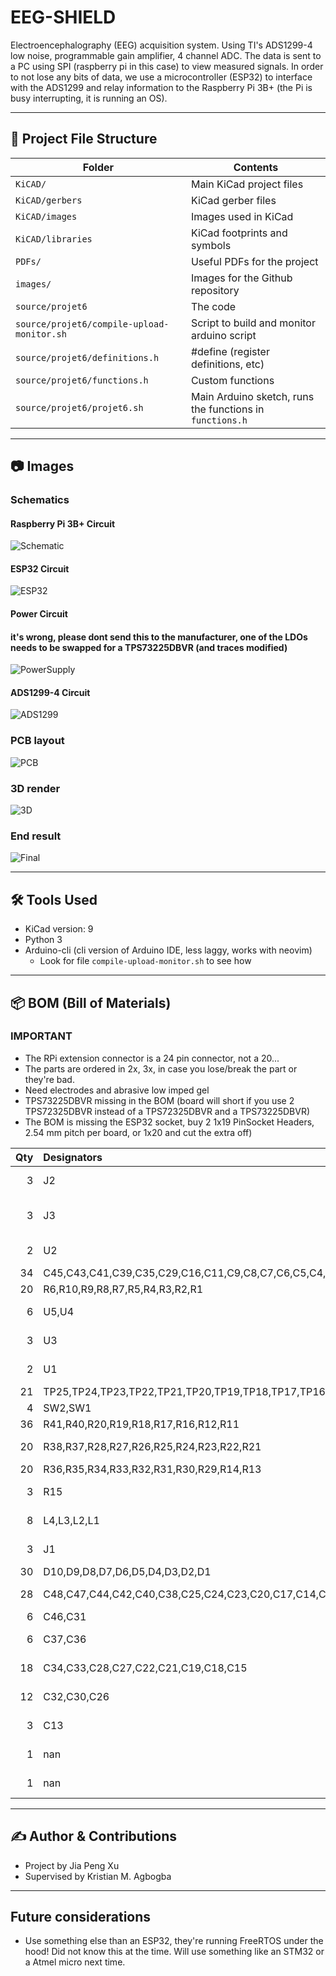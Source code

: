 # EEG-SHIELD

Electroencephalography (EEG) acquisition system. Using TI's ADS1299-4 low noise, programmable gain amplifier, 4 channel ADC.
The data is sent to a PC using SPI (raspberry pi in this case) to view measured signals. In order to not lose any bits of data, 
we use a microcontroller (ESP32) to interface with the ADS1299 and relay information to the Raspberry Pi 3B+ (the Pi is busy interrupting, it is running an OS).

---

## 🧱 Project File Structure

| Folder        | Contents                                      |
|---------------|-----------------------------------------------|
| `KiCAD/`         | Main KiCad project files                     |
| `KiCAD/gerbers`  | KiCad gerber files                           |
| `KiCAD/images`   | Images used in KiCad                         |
| `KiCAD/libraries`| KiCad footprints and symbols                 |
| `PDFs/`          | Useful PDFs for the project                  |
| `images/`        | Images for the Github repository             |
| `source/projet6` | The code                                     |
| `source/projet6/compile-upload-monitor.sh` | Script to build and monitor arduino script  |
| `source/projet6/definitions.h` | #define (register definitions, etc) |
| `source/projet6/functions.h` | Custom functions  |
| `source/projet6/projet6.sh` | Main Arduino sketch, runs the functions in `functions.h`  |

---

## 📷 Images

### Schematics
#### Raspberry Pi 3B+ Circuit
![Schematic](images/RPi.png)
#### ESP32 Circuit
![ESP32](images/ESP32.png)
#### Power Circuit
#### it's wrong, please dont send this to the manufacturer, one of the LDOs needs to be swapped for a TPS73225DBVR (and traces modified)
![PowerSupply](images/PSU.png)
#### ADS1299-4 Circuit
![ADS1299](images/ADS1299.png)

### PCB layout
![PCB](images/PCB.png)
### 3D render
![3D](images/3D.png)
### End result
![Final](images/Final.jpg)

---

## 🛠 Tools Used

- KiCad version: 9
- Python 3
- Arduino-cli (cli version of Arduino IDE, less laggy, works with neovim)
  - Look for file `compile-upload-monitor.sh` to see how

---

## 📦 BOM (Bill of Materials)
### IMPORTANT
- The RPi extension connector is a 24 pin connector, not a 20...
- The parts are ordered in 2x, 3x, in case you lose/break the part or they're bad.
- Need electrodes and abrasive low imped gel
- TPS73225DBVR missing in the BOM (board will short if you use 2 TPS72325DBVR instead of a TPS72325DBVR and a TPS73225DBVR)
- The BOM is missing the ESP32 socket, buy 2 1x19 PinSocket Headers, 2.54 mm pitch per board, or 1x20 and cut the extra off)

|   Qty | Designators                                                                                         | Value                      | Supplier Link                                                                                                                                                                                                                                                        | Footprint                                     |
|------:|:----------------------------------------------------------------------------------------------------|:---------------------------|:---------------------------------------------------------------------------------------------------------------------------------------------------------------------------------------------------------------------------------------------------------------------|:----------------------------------------------|
|     3 | J2                                                                                                  | RPi 3B 40 Pin Socket       | https://www.digikey.ca/en/products/detail/samtec-inc/ESQ-120-44-T-D/7098774                                                                                                                                                                                          | PinSocket_2x20_P2.54mm_Vertical               |
|     3 | J3                                                                                                  | RPi 3B Extension Connector | https://www.digikey.ca/en/products/detail/sullins-connector-solutions/PPTC102LFBN-RC/810216                                                                                                                                                                          | PinHeader_2x12_P2.54mm_Vertical               |
|     2 | U2                                                                                                  | ADS1299-4                  | https://www.digikey.ca/en/products/detail/texas-instruments/ADS1299-4PAGR/6590685                                                                                                                                                                                    | PAG64_TEX                                     |
|    34 | C45,C43,C41,C39,C35,C29,C16,C11,C9,C8,C7,C6,C5,C4,C3,C2,C1                                          | 100n                       | https://www.digikey.ca/en/products/detail/kemet/C0603C104K5RAC7411/3317013                                                                                                                                                                                           | C_0603_1608Metric_Pad1.08x0.95mm_HandSolder   |
|    20 | R6,R10,R9,R8,R7,R5,R4,R3,R2,R1                                                                      | 15k9                       | https://www.digikey.ca/en/products/detail/yageo/RC0603FR-0715K8L/726957                                                                                                                                                                                              | R_0603_1608Metric_Pad0.98x0.95mm_HandSolder   |
|     6 | U5,U4                                                                                               | TPS72325DBVT               | https://www.digikey.ca/en/products/detail/texas-instruments/TPS72325DBVR/1672727                                                                                                                                                                                     | DBV0005A                                      |
|     3 | U3                                                                                                  | TPS60403DBVT               | https://www.digikey.ca/en/products/detail/texas-instruments/TPS60403DBVT/484639                                                                                                                                                                                      | DBV5                                          |
|     2 | U1                                                                                                  | ESP32-DEVKITC-32E          | https://www.digikey.ca/en/products/detail/espressif-systems/ESP32-DEVKITC-32E/12091810?s=N4IgTCBcDaIKYGcAOBmMBaAJnAbgawEsAXAY3TThAF0BfIA                                                                                                                             | ESP32-DEVKITC-32E                             |
|    21 | TP25,TP24,TP23,TP22,TP21,TP20,TP19,TP18,TP17,TP16,TP15,TP14,TP13,TP12,TP11,TP10,TP5,TP4,TP3,TP2,TP1 | TestPoint                  | https://www.digikey.ca/en/products/detail/keystone-electronics/5000/255326                                                                                                                                                                                           | TestPoint_Keystone_5000-5004_Miniature        |
|     4 | SW2,SW1                                                                                             | SW_Push                    | https://www.digikey.ca/en/products/detail/c-k/PTS647SK38SMTR2-LFS/9649862                                                                                                                                                                                            | PTS647SK38SMTR2                               |
|    36 | R41,R40,R20,R19,R18,R17,R16,R12,R11                                                                 | 0                          | https://www.digikey.ca/en/products/detail/yageo/RC0603JR-070RL/726675                                                                                                                                                                                                | R_0603_1608Metric_Pad0.98x0.95mm_HandSolder   |
|    20 | R38,R37,R28,R27,R26,R25,R24,R23,R22,R21                                                             | 500                        | https://www.digikey.ca/en/products/detail/vishay-dale/RCS0603510RFKEA/5868452                                                                                                                                                                                        | R_0603_1608Metric_Pad0.98x0.95mm_HandSolder   |
|    20 | R36,R35,R34,R33,R32,R31,R30,R29,R14,R13                                                             | 10k                        | https://www.digikey.ca/en/products/detail/yageo/RC0603FR-0710KL/726880                                                                                                                                                                                               | R_0603_1608Metric_Pad0.98x0.95mm_HandSolder   |
|     3 | R15                                                                                                 | 392k                       | https://www.digikey.ca/en/products/detail/stackpole-electronics-inc/RMCF0603FT392K/1760716                                                                                                                                                                           | R_0603_1608Metric_Pad0.98x0.95mm_HandSolder   |
|     8 | L4,L3,L2,L1                                                                                         | 3u3                        | https://www.digikey.ca/en/products/detail/tdk-corporation/MLZ2012A3R3WT000/2465152                                                                                                                                                                                   | L_0805_2012Metric_Pad1.05x1.20mm_HandSolder   |
|     3 | J1                                                                                                  | Electrode connector        | https://www.digikey.ca/en/products/detail/amphenol-cs-fci/10129381-916001BLF/7916090                                                                                                                                                                                 | PinHeader_2x08_P2.54mm_Vertical               |
|    30 | D10,D9,D8,D7,D6,D5,D4,D3,D2,D1                                                                      | LED                        | https://www.digikey.ca/en/products/detail/liteon/LTST-C190GKT/269230                                                                                                                                                                                                 | LED_0603_1608Metric_Pad1.05x0.95mm_HandSolder |
|    28 | C48,C47,C44,C42,C40,C38,C25,C24,C23,C20,C17,C14,C12,C10                                             | 1u                         | https://www.digikey.ca/en/products/detail/taiyo-yuden/TMK107BJ105KA-T/930600                                                                                                                                                                                         | C_0603_1608Metric_Pad1.08x0.95mm_HandSolder   |
|     6 | C46,C31                                                                                             | 10n                        | https://www.digikey.ca/en/products/detail/kemet/C0603C103K5RACTU/411090                                                                                                                                                                                              | C_0603_1608Metric_Pad1.08x0.95mm_HandSolder   |
|     6 | C37,C36                                                                                             | 7u7                        | https://www.digikey.ca/en/products/detail/samsung-electro-mechanics/CL10A475KO8NNNC/3887442                                                                                                                                                                          | C_0603_1608Metric_Pad1.08x0.95mm_HandSolder   |
|    18 | C34,C33,C28,C27,C22,C21,C19,C18,C15                                                                 | 10u                        | https://www.digikey.ca/en/products/detail/samsung-electro-mechanics/CL21A106KPFNNNE/3886710                                                                                                                                                                          | C_0805_2012Metric_Pad1.18x1.45mm_HandSolder   |
|    12 | C32,C30,C26                                                                                         | 2u2                        | https://www.digikey.ca/en/products/detail/samsung-electro-mechanics/CL10A225KQ8NNWC/3887544                                                                                                                                                                          | C_0603_1608Metric_Pad1.08x0.95mm_HandSolder   |
|     3 | C13                                                                                                 | 100u                       | https://www.digikey.ca/en/products/detail/murata-electronics/GRM32ER61A107ME20L/4905633                                                                                                                                                                              | C_1210_3225Metric_Pad1.33x2.70mm_HandSolder   |
|     1 | nan                                                                                                 | Ten20 EEG Conductive Gel   | https://www.redskymedical.ca/products/ten-20-conductive?_pos=1&_sid=2f7834543&_ss=r                                                                                                                                                                                  | nan                                           |
|     1 | nan                                                                                                 | Gold cup electrodes        | https://shop.openbci.com/products/openbci-gold-cup-electrodes                                                                                                                                                                                                        | nan                                           |

---

## ✍️ Author & Contributions

- Project by Jia Peng Xu
- Supervised by Kristian M. Agbogba

---
## Future considerations
- Use something else than an ESP32, they're running FreeRTOS under the hood! Did not know this at the time. Will use something like an STM32 or a Atmel micro next time.

